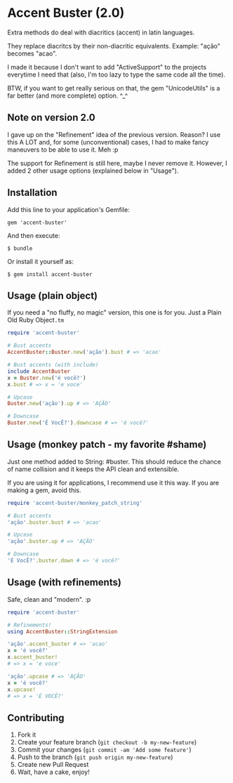 # Accent Buster (2.0)

Extra methods do deal with diacritics (accent) in latin languages.

They replace diacritcs by their non-diacritic equivalents. Example: "ação" becomes "acao".

I made it because I don't want to add "ActiveSupport" to the projects everytime I need that (also, I'm too lazy to type the same code all the time).

BTW, if you want to get really serious on that, the gem "UnicodeUtils" is a far better (and more complete) option. ^\_^

## Note on version 2.0

I gave up on the "Refinement" idea of the previous version. Reason? I use this A LOT and, for some (unconventional) cases, I had to make fancy maneuvers to be able to use it. Meh :p

The support for Refinement is still here, maybe I never remove it. However, I added 2 other usage options (explained below in "Usage").

## Installation

Add this line to your application's Gemfile:

    gem 'accent-buster'

And then execute:

    $ bundle

Or install it yourself as:

    $ gem install accent-buster

## Usage (plain object)

If you need a "no fluffy, no magic" version, this one is for you. Just a Plain Old Ruby Object`.tm`

```ruby
require 'accent-buster'

# Bust accents
AccentBuster::Buster.new('ação').bust # => 'acao'

# Bust accents (with include)
include AccentBuster
x = Buster.new('é você?')
x.bust # => x = 'e voce'

# Upcase
Buster.new('ação').up # => 'AÇÃO'

# Downcase
Buster.new('É VocÊ?').downcase # => 'é você?'
```

## Usage (monkey patch - my favorite #shame)

Just one method added to String: #buster. This should reduce the chance of name collision and it keeps the API clean and extensible.

If you are using it for applications, I recommend use it this way. If you are making a gem, avoid this.

```ruby
require 'accent-buster/monkey_patch_string'

# Bust accents
'ação'.buster.bust # => 'acao'

# Upcase
'ação'.buster.up # => 'AÇÃO'

# Downcase
'É VocÊ?'.buster.down # => 'é você?'
```

## Usage (with refinements)

Safe, clean and "modern". :p

```ruby
require 'accent-buster'

# Refinements!
using AccentBuster::StringExtension

'ação'.accent_buster # => 'acao'
x = 'é você?'
x.accent_buster!
# => x = 'e voce'

'ação'.upcase # => 'AÇÃO'
x = 'é você?'
x.upcase!
# => x = 'É VOCÊ?'
```

## Contributing

1. Fork it
2. Create your feature branch (`git checkout -b my-new-feature`)
3. Commit your changes (`git commit -am 'Add some feature'`)
4. Push to the branch (`git push origin my-new-feature`)
5. Create new Pull Request
6. Wait, have a cake, enjoy!